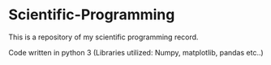 # Scientific-Programming

This is a repository of my scientific programming record.

Code written in python 3 (Libraries utilized: Numpy, matplotlib, pandas etc..) 
